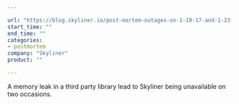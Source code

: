 ```yaml
---

url: "https://blog.skyliner.io/post-mortem-outages-on-1-19-17-and-1-23-17-3f65cc6f693e"
start_time: ""
end_time: ""
categories:
- postmortem
company: "Skyliner"
product: ""

---
```


A memory leak in a third party library lead to Skyliner being unavailable on two occasions.
